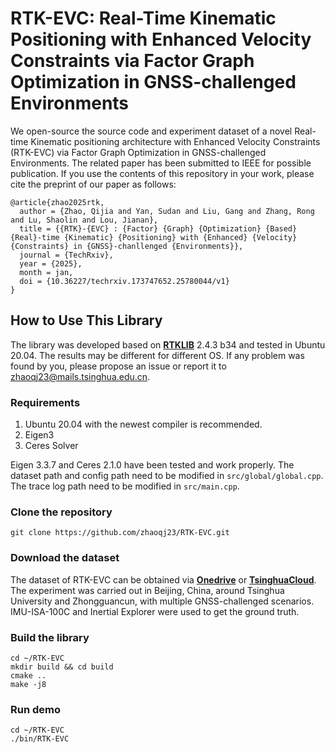# RTK-EVC: Real-Time Kinematic Positioning with Enhanced Velocity Constraints via Factor Graph Optimization in GNSS-challenged Environments
We open-source the source code and experiment dataset of a novel Real-time Kinematic positioning architecture with Enhanced Velocity Constraints (RTK-EVC) via Factor Graph Optimization in GNSS-challenged Environments. The related paper has been submitted to IEEE for possible publication. If you use the contents of this repository in your work, please cite the preprint of our paper as follows:
```
@article{zhao2025rtk,
  author = {Zhao, Qijia and Yan, Sudan and Liu, Gang and Zhang, Rong and Lu, Shaolin and Lou, Jianan},
  title = {{RTK}-{EVC} : {Factor} {Graph} {Optimization} {Based} {Real}-time {Kinematic} {Positioning} with {Enhanced} {Velocity} {Constraints} in {GNSS}-chanllenged {Environments}},
  journal = {TechRxiv},
  year = {2025},
  month = jan,
  doi = {10.36227/techrxiv.173747652.25780044/v1}
}
```
## How to Use This Library
The library was developed based on  **[RTKLIB](https://github.com/tomojitakasu/RTKLIB)**  2.4.3 b34 and tested in Ubuntu 20.04. The results may be different for different OS. If any problem was found by you, please propose an issue or report it to zhaoqj23@mails.tsinghua.edu.cn.
### Requirements
1) Ubuntu 20.04 with the newest compiler is recommended.
2) Eigen3
3) Ceres Solver

Eigen 3.3.7 and Ceres 2.1.0 have been tested and work properly. The dataset path and config path need to be modified in ```src/global/global.cpp```. The trace log path need to be modified in ```src/main.cpp```.
### Clone the repository
```git clone https://github.com/zhaoqj23/RTK-EVC.git```
### Download the dataset
The dataset of RTK-EVC can be obtained via **[Onedrive](https://1drv.ms/f/c/f185ecb4d7c54710/EmEiek9-Cz1PmxUmrju4Xy0B2WJMHYBJSbt1KmWuKx3Ndg?e=hn8mwY)** or **[TsinghuaCloud](https://cloud.tsinghua.edu.cn/d/83d17c668dd249eeb0cf/)**. The experiment was carried out in Beijing, China, around Tsinghua University and Zhongguancun, with multiple GNSS-challenged scenarios. IMU-ISA-100C and Inertial Explorer were used to get the ground truth.
### Build the library
```
cd ~/RTK-EVC
mkdir build && cd build
cmake ..
make -j8
```
### Run demo
```
cd ~/RTK-EVC
./bin/RTK-EVC
```
